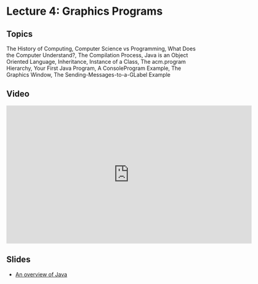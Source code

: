 # Lecture 4: Graphics Programs

## Topics

The History of Computing, Computer Science vs Programming, What Does the Computer Understand?, The Compilation Process, Java is an Object Oriented Language, Inheritance, Instance of a Class, The acm.program Hierarchy, Your First Java Program, A ConsoleProgram Example, The Graphics Window, The Sending-Messages-to-a-GLabel Example

## Video

<iframe width="640" height="360" src="http://www.youtube.com/embed/nWheM30THaY?feature=player_detailpage" frameborder="0" allowfullscreen></iframe>

## Slides

* [An overview of Java](04-java.pdf)
